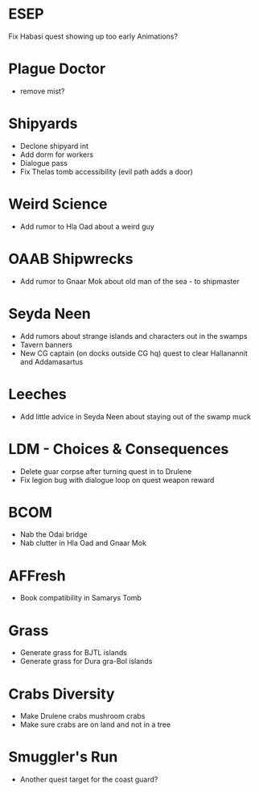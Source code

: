 ESEP 
=========
Fix Habasi quest showing up too early
Animations?

Plague Doctor
=========
- remove mist?

Shipyards
=============
- Declone shipyard int
- Add dorm for workers
- Dialogue pass
- Fix Thelas tomb accessibility (evil path adds a door)

Weird Science
==============
- Add rumor to Hla Oad about a weird guy

OAAB Shipwrecks
==============
- Add rumor to Gnaar Mok about old man of the sea - to shipmaster

Seyda Neen
===============
- Add rumors about strange islands and characters out in the swamps
- Tavern banners
- New CG captain (on docks outside CG hq) quest to clear Hallanannit and Addamasartus

Leeches
=================
- Add little advice in Seyda Neen about staying out of the swamp muck

LDM - Choices & Consequences
==================
- Delete guar corpse after turning quest in to Drulene
- Fix legion bug with dialogue loop on quest weapon reward

BCOM
===================
- Nab the Odai bridge
- Nab clutter in Hla Oad and Gnaar Mok

AFFresh
====================
- Book compatibility in Samarys Tomb

Grass
====================
- Generate grass for BJTL islands
- Generate grass for Dura gra-Bol islands

Crabs Diversity
======================
- Make Drulene crabs mushroom crabs
- Make sure crabs are on land and not in a tree

Smuggler's Run
======================
- Another quest target for the coast guard?